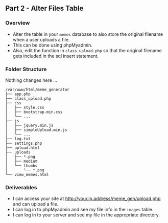 ## Part 2 - Alter Files Table

### Overview

- Alter the table in your `memes` database to also store the original filename when a user uploads a file.
- This can be done using phpMyadmin.
- Also, edit the function in `class_upload.php` so that the original filename gets included in the sql insert statement.


### Folder Structure

Nothing changes here ... 

```
/var/www/html/meme_generator 
├── app.php
├── class_upload.php
├── css
│   ├── style.css
│   ├── bootstrap.min.css
│   └── ...
├── js
│   ├── jquery.min.js
│   ├── simpleUpload.min.js
│   └── ...
├── log.txt
├── settings.php
├── upload.html
├── uploads
│   ├── *.png
│   ├── medium
│   └── thumbs
│       └── *.png
└── view_memes.html
```

### Deliverables

- I can access your site at http://your.ip.address/meme_gen/upload.php and can upload a file.
- I can log in to phpMyadmin and see my file info in the `images` table.
- I can log in to your server and see my file in the appropriate directory.